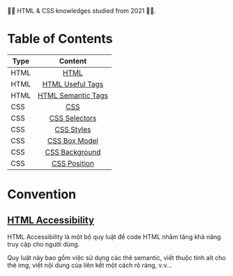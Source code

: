 <link rel='stylesheet' href='../main.css'>

💙🧡 HTML & CSS knowledges studied from 2021 💙🧡.

# Table of Contents

| Type |                      Content                       |
| ---- | :------------------------------------------------: |
| HTML |                [HTML](HTML/html.md)                |
| HTML |    [HTML Useful Tags](HTML/html_useful_tags.md)    |
| HTML |    [HTML Semantic Tags](HTML/html_semantic.md)     |
| CSS  |                 [CSS](CSS/css.md)                  |
| CSS  |       [CSS Selectors](CSS/css_selectors.md)        |
| CSS  |          [CSS Styles](CSS/css_styles.md)           |
| CSS  |  [CSS Box Model](CSS/Box-Model/css_box_model.md)   |
| CSS  | [CSS Background](CSS/Background/css_background.md) |
| CSS  |    [CSS Position](CSS/Position/css_position.md)    |

# Convention

## [HTML Accessibility](https://www.w3schools.com/html/html_accessibility.asp)
 
HTML Accessibility là một bộ quy luật để code HTML nhằm tăng khả năng truy cập cho người dùng. 

Quy luật này bao gồm việc sử dụng các thẻ semantic, viết thuộc tính alt cho thẻ img, viết nội dung của liên kết một cách rõ ràng, v.v...